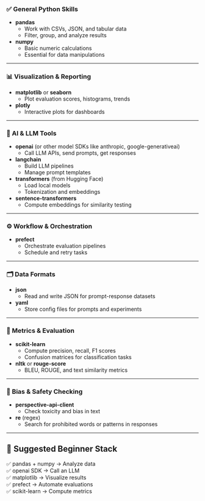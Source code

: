 ### ✅ General Python Skills

- **pandas**
  - Work with CSVs, JSON, and tabular data
  - Filter, group, and analyze results
- **numpy**
  - Basic numeric calculations
  - Essential for data manipulations

---

### 📊 Visualization & Reporting

- **matplotlib** or **seaborn**
  - Plot evaluation scores, histograms, trends
- **plotly**
  - Interactive plots for dashboards

---

### 🧪 AI & LLM Tools

- **openai** (or other model SDKs like anthropic, google-generativeai)
  - Call LLM APIs, send prompts, get responses
- **langchain**
  - Build LLM pipelines
  - Manage prompt templates
- **transformers** (from Hugging Face)
  - Load local models
  - Tokenization and embeddings
- **sentence-transformers**
  - Compute embeddings for similarity testing

---

### ⚙️ Workflow & Orchestration

- **prefect**
  - Orchestrate evaluation pipelines
  - Schedule and retry tasks

---

### 🗂 Data Formats

- **json**
  - Read and write JSON for prompt-response datasets
- **yaml**
  - Store config files for prompts and experiments

---

### 🧠 Metrics & Evaluation

- **scikit-learn**
  - Compute precision, recall, F1 scores
  - Confusion matrices for classification tasks
- **nltk** or **rouge-score**
  - BLEU, ROUGE, and text similarity metrics

---

### 🔬 Bias & Safety Checking

- **perspective-api-client**
  - Check toxicity and bias in text
- **re** (regex)
  - Search for prohibited words or patterns in responses

---

## 🎯 Suggested Beginner Stack

✅ pandas + numpy → Analyze data  
✅ openai SDK → Call an LLM  
✅ matplotlib → Visualize results  
✅ prefect → Automate evaluations  
✅ scikit-learn → Compute metrics
